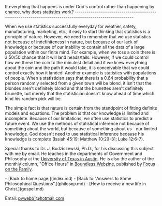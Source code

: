  <head> <title>(PVW) ... why does statistics work?</title> <meta content="IE=9" http-equiv="X-UA-Compatible"></meta> <link href="css/page_style.css" rel="stylesheet" type="text/css"></link> </head><body><div class="page_style"> If everything that happens is under God's control rather than happening by chance, why does statistics work?
------------------------------------------------------------------------------------------------------------

When we use statistics successfully everyday for weather, safety, manufacturing, marketing, etc., it easy to start thinking that statistics is a principle of nature. However, we need to remember that we use statistics not because of indefiniteness in nature, but because of our lack of knowledge or because of our inability to contain all the data of a large population within our finite mind. For example, when we toss a coin there is a 50/50 chance that it will land heads/tails. However, if we could control how we threw the coin to the minutest detail and if we knew everything about the coin and the path it would take, it is conceivable that we could control exactly how it landed. Another example is statistics with populations of people. When a statistician says that there is a 0.64 probability that a person randomly selected from a given town will be blond, it isn't that the blondes aren't definitely blond and that the brunettes aren't definitely brunette, but merely that the statistician doesn't know ahead of time which kind his random pick will be.

The simple fact is that nature is certain from the standpoint of fitting definite models and equations. The problem is that our knowledge is limited and incomplete. Because of our limitations, we often use statistics to predict a future event. We use the methods of statistical inference not because of something about the world, but because of something about us—our limited knowledge. God doesn't need to use statistical inference because his knowledge is complete (Isaiah 45:19; Matthew 10:29-31; Luke 12:6-7).

Special thanks to Dr. J. Budziszewski, Ph.D., for his discussing this subject with me by email. He teaches in the departments of Government and Philosophy at the [University of Texas in Austin](http://www.utexas.edu/). He is also the author of the monthly column, "Office Hours" in [Boundless Webzine](http://www.boundless.org/), published by [Focus on the Family](http://www.focusonthefamily.com/).

  </div>- [Back to home page.](index.md)
- [Back to "Answers to Some Philosophical Questions".](philosop.md)
- [How to receive a new life in Christ.](gospel.md)

Email: [pvwebb1@hotmail.com](mailto:pvwebb1@hotmail.com)

